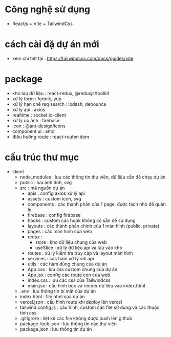 # Công nghệ sử dụng

- Reactjs + Vite + TailwindCss

# cách cài đặ dự án mới

- xem chi tiết tại : https://tailwindcss.com/docs/guides/vite

# package

- kho lưu dữ liệu : react-redux, @reduxjs/toolkit
- xử lý form : formik, yup
- xử lý hạn chế req search : lodash, debounce
- xử lý api : axios
- realtime : socket.io-client
- xử lý up ảnh : firebase
- icon : @ant-design/icons
- component ui : antd
- điều hướng route : react-router-dom

# cấu trúc thư mục

- client
  - node_modules : lưu các thông tin thư viên, dữ liệu cần để chạy dự án
  - public : lưu ảnh tĩnh, svg
  - src : mã nguồn dự án
    - apis : config axios xử lý api
    - assets : custom icon, svg
    - components : các thành phần của 1 page, được tách nhỏ để quản lý
    - firebase : config firabase
    - hooks : custom các hook không có sẵn để sử dụng
    - layouts : các thành phần chính của 1 màn hình (public, private)
    - pages : các màn hình của web
    - redux :
      - store : kho dữ liệu chung của web
      - useSlice : xử lý dữ liệu api và lưu vào kho
    - routes : xử lý kiểm tra truy cập và layout màn hình
    - services : các hàm xử lý với api
    - utils : các hàm dùng chung của dự án
    - App.css : lưu css custom chung của dự án
    - App.jsx : config các route con của web
    - index.css : lưu các css của Tailwindcss
    - main.jsx : cấu hình bọc <App /> và render dữ liệu vào index.html
  - .env : lưu thông tin bí mật của dự án
  - index.html : file html của dự án
  - vercel.json : cấu hình route khi deploy lên vercel
  - tailwind.config.js : cấu hình, custom các file sử dụng và các thuộc tính css
  - .gitigrore : liệt kê các file không được push lên github
  - package-lock.json : lưu thông tin các thư viện
  - package.json : lưu thông tin dự án
